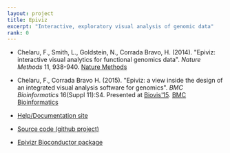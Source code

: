 ```yaml
---
layout: project
title: Epiviz
excerpt: "Interactive, exploratory visual analysis of genomic data"
rank: 0
---
```


- Chelaru, F., Smith, L., Goldstein, N., Corrada Bravo,
H. (2014). "Epiviz: interactive visual analytics for functional
genomics data". _Nature Methods_ 11,
938-940. [Nature Methods](http://www.nature.com/nmeth/journal/v11/n9/full/nmeth.3038.html)

- Chelaru, F., Corrada Bravo H. (2015). "Epiviz: a view inside the design of
an integrated visual analysis software for genomics". _BMC Bioinformatics_ 16(Suppl 11):S4.
Presented at [Biovis'15](http://www.biovis.net/).
[BMC Bioinformatics](http://www.biomedcentral.com/1471-2105/16/S11/S4)

- [Help/Documentation site](http://epiviz.cbcb.umd.edu/help)
- [Source code (github project)](http://github.com/epiviz)
- [Epivizr Bioconductor package](http://bioconductor.org/packages/release/bioc/html/epivizr.html)
